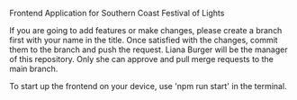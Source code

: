 Frontend Application for Southern Coast Festival of Lights

If you are going to add features or make changes, please create a branch first with your name in the title. Once satisfied with the changes, commit them to the branch and push the request.
Liana Burger will be the manager of this repository. Only she can approve and pull merge requests to the main branch.

To start up the frontend on your device, use 'npm run start' in the terminal.
